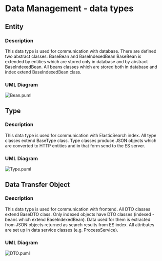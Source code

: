 # Data Management - data types

## Entity
### Description
This data type is used for communication with database.
There are defined two abstract classes: BaseBean and BaseIndexedBean
BaseBean is extended by entities which are stored only in database and by abstract
BaseIndexedBean. All beans classes which are stored both in database and index
extend BaseIndexedBean class.

### UML Diagram
<img alt='Bean.puml' src='http://www.plantuml.com/plantuml/png/jP7DYi8m4CVlUOevMefzWE9bnR0Kn1NiOQ-n6Kh0JIMPBaBntJSVhabHZ-QI-VZF_6OISRHaH4VGdOIri1OMroWqJAniD66F1fHaPO_Ko4LHtsAij26G94NzEpZXbJ7nsB7H4YyeKsFdVdIa1WqgsP6I_83BidQUVT4b3HBvModEdsOOpvvy8ADq3wJeXAogge1ilUTWCHauCPIhRssztjKjYY2BrXsrDqE7xduZ2FNu0_dc4mDtcjs6VmThmxUyvT7ysd5VS__JrNBvy1qru8LGIpkNfLUR2_9Ih_jVEQdouPu3Huj_' >

## Type
### Description
This data type is used for communication with ElasticSearch index. All type classes extend
BaseType class. Type classes produce JSON objects which are converted to HTTP entities 
and in that form send to the ES server.

### UML Diagram
<img alt='Type.puml' src='http://www.plantuml.com/plantuml/png/nPBHIiCm58Rl-nJdiiFj1KOfEERGeKvSN-0qEPiPRL9oZh0ovhERfbRTP7S3Rm89___bFtzYh93Ve28eseOUXbrMv718Rkv5cZihHbfGdb1exjHxJLRI0ahaeDUq9pqZjAEWHdvxmYRhA5loO_YnvsT-JXyDItVB6OP7oJ59i6Jng0HKXSmm2vekNbO0xOMixez-sM9QE0o-8_nByeziSJdWShrwllKUMq2jL-MEbBnIXMASxP6B75myvZ6KpbN11I51HTS31z9QlB5Rs3XVeyp3O6ctW0vBhBvl_CKxHSnTwR7PotL-AV-M6bZ3kq4scPmWfyCqoSclYxflqnHCtLGKI_y4' >


## Data Transfer Object
### Description
This data type is used for communication with frontend. All DTO classes extend
BaseDTO class. Only indexed objects have DTO classes (indexed - beans which extend
BaseIndexedBean). Data used for them is extracted from JSON objects returned
as search results from ES index. All attributes are set up in data service classes
(e.g. ProcessService).

### UML Diagram
<img alt='DTO.puml' src='http://www.plantuml.com/plantuml/png/JOx12i8m38RlUOeSLyhs0CMJUDb9mRr0RKCfZ0wQ88BuxdPjnTsIFr--n3vOidM2RhNCUBPCb-MARz1p4WgKCNhGWMJsWp8z0yqr-2FAFBS2VW2QvvOtHynTTPSSKq29iX9CqrI5ozuLPnjMPOkETFVkVDaRLCLQLMxzlZsDu_6YGNe99SzV' >
